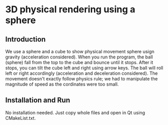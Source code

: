 # 3D physical rendering using a sphere  

## Introduction  

We use a sphere and a cube to show physical movement sphere usign gravity (acceleration considered). When you run the program, the ball (sphere) fall from the top to the cube and bounce until it stops. After it stops, you can tilt the cube left and right using arrow keys. The ball will roll left or right accordingly (acceleration and deceleration considered). The movement doesn't exactly follow physics rule; we had to manipulate the magnitude of speed as the cordinates were too small.

## Installation and Run  
No installation needed. Just copy whole files and open in Qt using CMakeList.txt.
